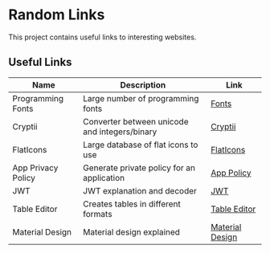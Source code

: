 # Random Links

This project contains useful links to interesting websites.

## Useful Links

| Name               | Description                                   | Link                                                                  |
|--------------------|-----------------------------------------------|-----------------------------------------------------------------------|
| Programming Fonts  | Large number of programming fonts             | [Fonts](https://app.programmingfonts.org/#source-code-pro)            |
| Cryptii            | Converter between unicode and integers/binary | [Cryptii](https://cryptii.com/pipes/text-decimal)                     |
| FlatIcons          | Large database of flat icons to use           | [FlatIcons](https://www.flaticon.com/)                                |
| App Privacy Policy | Generate private policy for an application    | [App Policy](https://github.com/nisrulz/app-privacy-policy-generator) |
| JWT                | JWT explanation and decoder                   | [JWT](https://jwt.io/)                                                |
| Table Editor       | Creates tables in different formats           | [Table Editor](https://truben.no/table/)                              |
| Material Design    | Material design explained                     | [Material Design](https://material.io)                                |                         
